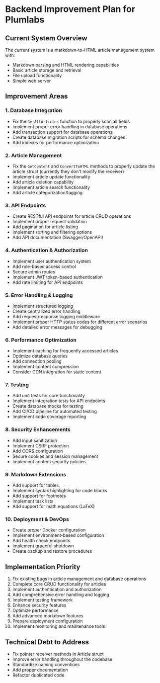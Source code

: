 # Backend Improvement Plan for Plumlabs

## Current System Overview
The current system is a markdown-to-HTML article management system with:
- Markdown parsing and HTML rendering capabilities
- Basic article storage and retrieval
- File upload functionality
- Simple web server

## Improvement Areas

### 1. Database Integration
- Fix the `GetAllArticles` function to properly scan all fields
- Implement proper error handling in database operations
- Add transaction support for database operations
- Create database migration scripts for schema changes
- Add indexes for performance optimization

### 2. Article Management
- Fix the `GetContent` and `ConvertToHTML` methods to properly update the article struct (currently they don't modify the receiver)
- Implement article update functionality
- Add article deletion capability
- Implement article search functionality
- Add article categorization/tagging

### 3. API Endpoints
- Create RESTful API endpoints for article CRUD operations
- Implement proper request validation
- Add pagination for article listing
- Implement sorting and filtering options
- Add API documentation (Swagger/OpenAPI)

### 4. Authentication & Authorization
- Implement user authentication system
- Add role-based access control
- Secure admin routes
- Implement JWT token-based authentication
- Add rate limiting for API endpoints

### 5. Error Handling & Logging
- Implement structured logging
- Create centralized error handling
- Add request/response logging middleware
- Implement proper HTTP status codes for different error scenarios
- Add detailed error messages for debugging

### 6. Performance Optimization
- Implement caching for frequently accessed articles
- Optimize database queries
- Add connection pooling
- Implement content compression
- Consider CDN integration for static content

### 7. Testing
- Add unit tests for core functionality
- Implement integration tests for API endpoints
- Create database mocks for testing
- Add CI/CD pipeline for automated testing
- Implement code coverage reporting

### 8. Security Enhancements
- Add input sanitization
- Implement CSRF protection
- Add CORS configuration
- Secure cookies and session management
- Implement content security policies

### 9. Markdown Extensions
- Add support for tables
- Implement syntax highlighting for code blocks
- Add support for footnotes
- Implement task lists
- Add support for math equations (LaTeX)

### 10. Deployment & DevOps
- Create proper Docker configuration
- Implement environment-based configuration
- Add health check endpoints
- Implement graceful shutdown
- Create backup and restore procedures

## Implementation Priority
1. Fix existing bugs in article management and database operations
2. Complete core CRUD functionality for articles
3. Implement authentication and authorization
4. Add comprehensive error handling and logging
5. Implement testing framework
6. Enhance security features
7. Optimize performance
8. Add advanced markdown features
9. Prepare deployment configuration
10. Implement monitoring and maintenance tools

## Technical Debt to Address
- Fix pointer receiver methods in Article struct
- Improve error handling throughout the codebase
- Standardize naming conventions
- Add proper documentation
- Refactor duplicated code